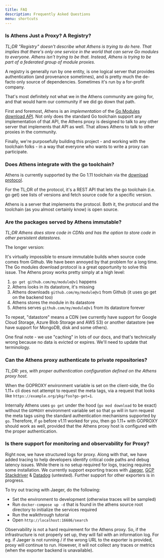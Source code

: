 ```yaml
---
title: FAQ
description: Frequently Asked Questions
menu: shortcuts
---
```


### Is Athens Just a Proxy? A Registry?

_TL;DR "Registry" doesn't describe what Athens is trying to do here. That implies that there's only one service in the world that can serve Go modules to everyone. Athens isn't trying to be that. Instead, Athens is trying to be part of a federated group of module proxies._

A registry is generally run by one entity, is one logical server that provides authentication (and provenance sometimes), and is pretty much the de-facto only source of dependencies. Sometimes it's run by a for-profit company.

That's most definitely not what we in the Athens community are going for, and that would harm our community if we did go down that path.

First and foremost, Athens is an _implementation_ of the [Go Modules download API](/intro/protocol). Not only does the standard Go toolchain support any implementation of that API, the Athens proxy is designed to talk to any other server that implements that API as well. That allows Athens to talk to other proxies in the community. 

Finally, we're purposefully building this project - and working with the toolchain folks - in a way that everyone who wants to write a proxy can participate.

### Does Athens integrate with the go toolchain?

Athens is currently supported by the Go 1.11 toolchain via the [download protocol](/intro/protocol/).

For the TL;DR of the protocol, it's a REST API that lets the go toolchain (i.e. go get) see lists of versions and fetch source code for a specific version.

Athens is a server that implements the protocol. Both it, the protocol and the toolchain (as you almost certainly know) is open source.

### Are the packages served by Athens immutable?

_TL;DR Athens does store code in CDNs and has the option to store code in other persistent datastores._

The longer version:

It's virtually impossible to ensure immutable builds when source code comes from Github. We have been annoyed by that problem for a long time. The Go modules download protocol is a great opportunity to solve this issue. The Athens proxy works pretty simply at a high level:

1. `go get github.com/my/module@v1` happens
1. Athens looks in its datastore, it's missing
1. Athens downloads `github.com/my/module@v1` from Github (it uses go get on the backend too)
1. Athens stores the module in its datastore
1. Athens serves `github.com/my/module@v1` from its datastore forever

To repeat, "datastore" means a CDN (we currently have support for Google Cloud Storage, Azure Blob Storage and AWS S3) or another datastore (we have support for MongoDB, disk and some others).

One final note - we use "caching" in lots of our docs, and that's technically wrong because no data is evicted or expires. We'll need to update that terminology.

### Can the Athens proxy authenticate to private repositories?

_TL;DR: yes, with proper authentication configuration defined on the Athens proxy host._

When the GOPROXY environment variable is set on the client-side, the Go 1.11+ cli
does not attempt to request the meta tags, via a request that looks like `https://example.org/pkg/foo?go-get=1`.

Internally Athens uses `go get` under the hood (`go mod download` to be exact)
without the `GOPROXY` environment variable set so that `go` will in turn request
the meta tags using the standard authentication mechanisms supported by `go`.
Therefore, if `go` before v1.11 worked for you, then go 1.11+ with GOPROXY
should work as well, provided that the Athens proxy host is configured with the
proper authentication.

### Is there support for monitoring and observability for Proxy?

Right now, we have structured logs for proxy. Along with that, we have added tracing to help developers identify critical code paths and debug latency issues. While there is no setup required for logs, tracing requires some installation. We currently support exporting traces with [Jaeger](https://www.jaegertracing.io/), [GCP Stackdriver](https://cloud.google.com/stackdriver/) & [Datadog](https://docs.datadoghq.com/tracing/) (untested). Further support for other exporters is in progress.

To try out tracing with Jaeger, do the following:

- Set the environment to development (otherwise traces will be sampled)
- Run `docker-compose up -d` that is found in the athens source root directory to initialize the services required
- Run the walkthrough tutorial
- Open `http://localhost:16686/search`

Observability is not a hard requirement for the Athens proxy. So, if the infrastructure is not properly set up, they will fail with an information log. For eg. if Jaeger is not running / if the wrong URL to the exporter is provided, proxy will continue to run. However, it will not collect any traces or metrics (when the exporter backend is unavailable).

